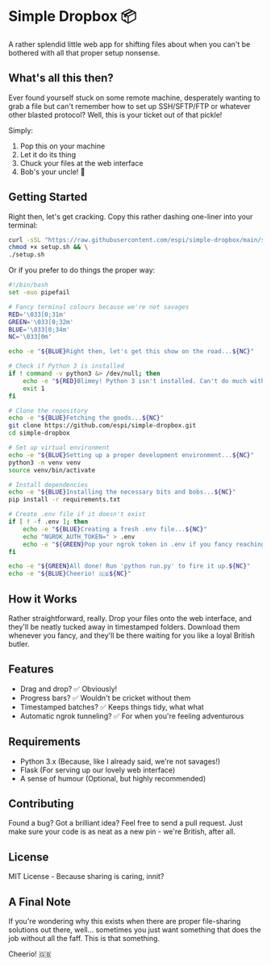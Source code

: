 # Simple Dropbox 📦

A rather splendid little web app for shifting files about when you can't be bothered with all that proper setup nonsense.

## What's all this then?

Ever found yourself stuck on some remote machine, desperately wanting to grab a file but can't remember how to set up SSH/SFTP/FTP or whatever other blasted protocol? Well, this is your ticket out of that pickle!

Simply:
1. Pop this on your machine
2. Let it do its thing
3. Chuck your files at the web interface
4. Bob's your uncle! 🎉

## Getting Started

Right then, let's get cracking. Copy this rather dashing one-liner into your terminal:

```bash
curl -sSL "https://raw.githubusercontent.com/espi/simple-dropbox/main/setup.sh" -o setup.sh && \
chmod +x setup.sh && \
./setup.sh
```

Or if you prefer to do things the proper way:

```bash
#!/bin/bash
set -euo pipefail

# Fancy terminal colours because we're not savages
RED='\033[0;31m'
GREEN='\033[0;32m'
BLUE='\033[0;34m'
NC='\033[0m'

echo -e "${BLUE}Right then, let's get this show on the road...${NC}"

# Check if Python 3 is installed
if ! command -v python3 &> /dev/null; then
    echo -e "${RED}Blimey! Python 3 isn't installed. Can't do much without that, mate.${NC}"
    exit 1
fi

# Clone the repository
echo -e "${BLUE}Fetching the goods...${NC}"
git clone https://github.com/espi/simple-dropbox.git
cd simple-dropbox

# Set up virtual environment
echo -e "${BLUE}Setting up a proper development environment...${NC}"
python3 -m venv venv
source venv/bin/activate

# Install dependencies
echo -e "${BLUE}Installing the necessary bits and bobs...${NC}"
pip install -r requirements.txt

# Create .env file if it doesn't exist
if [ ! -f .env ]; then
    echo -e "${BLUE}Creating a fresh .env file...${NC}"
    echo "NGROK_AUTH_TOKEN=" > .env
    echo -e "${GREEN}Pop your ngrok token in .env if you fancy reaching this from the outside world${NC}"
fi

echo -e "${GREEN}All done! Run 'python run.py' to fire it up.${NC}"
echo -e "${BLUE}Cheerio! 🇬🇧${NC}"
```

## How it Works

Rather straightforward, really. Drop your files onto the web interface, and they'll be neatly tucked away in timestamped folders. Download them whenever you fancy, and they'll be there waiting for you like a loyal British butler.

## Features

- Drag and drop? ✅ Obviously!
- Progress bars? ✅ Wouldn't be cricket without them
- Timestamped batches? ✅ Keeps things tidy, what what
- Automatic ngrok tunneling? ✅ For when you're feeling adventurous

## Requirements

- Python 3.x (Because, like I already said, we're not savages!)
- Flask (For serving up our lovely web interface)
- A sense of humour (Optional, but highly recommended)

## Contributing

Found a bug? Got a brilliant idea? Feel free to send a pull request. Just make sure your code is as neat as a new pin - we're British, after all.

## License

MIT License - Because sharing is caring, innit?

## A Final Note

If you're wondering why this exists when there are proper file-sharing solutions out there, well... sometimes you just want something that does the job without all the faff. This is that something.

Cheerio! 🇬🇧
